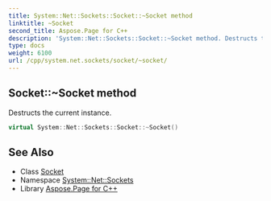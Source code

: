```yaml
---
title: System::Net::Sockets::Socket::~Socket method
linktitle: ~Socket
second_title: Aspose.Page for C++
description: 'System::Net::Sockets::Socket::~Socket method. Destructs the current instance in C++.'
type: docs
weight: 6100
url: /cpp/system.net.sockets/socket/~socket/
---
```

## Socket::~Socket method


Destructs the current instance.

```cpp
virtual System::Net::Sockets::Socket::~Socket()
```

## See Also

* Class [Socket](../)
* Namespace [System::Net::Sockets](../../)
* Library [Aspose.Page for C++](../../../)
